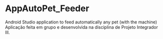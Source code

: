 # AppAutoPet_Feeder
Android Studio application to feed automatically any pet (with the machine)
Aplicação feita em grupo e desenvolvida na disciplina de Projeto Integrador III.
